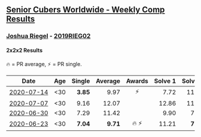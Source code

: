 <style>table {white-space: nowrap;}</style>

## [Senior Cubers Worldwide - Weekly Comp Results](/scw-comp/results/)
### [Joshua Riegel](README.md) - [2019RIEG02](https://www.worldcubeassociation.org/persons/2019RIEG02?event=222)
#### 2x2x2 Results

<span style="white-space: nowrap;">🔥 = PR average</span>, <span style="white-space: nowrap;">⚡ = PR single</span>.

| Date | Age | Single | Average | Awards | Solve 1 | Solve 2 | Solve 3 | Solve 4 | Solve 5 | Video |
| :--: | :--: | --: | --: | :--: | --: | --: | --: | --: | --: | :-- |
| [2020-07-14](../../results/2020-07-14/222.md) | <30 | **3.85** | 9.97 | ⚡ | 7.72 | 11.51 | 11.69 | 10.68 | **3.85** | [Link](https://www.facebook.com/events/1157754364595802/permalink/1161062210931684) |
| [2020-07-07](../../results/2020-07-07/222.md) | <30 | 9.16 | 12.07 |  | 12.86 | 11.42 | 20.11 | 11.93 | 9.16 | [Link](https://www.facebook.com/events/271667090769235/permalink/273559937246617) |
| [2020-06-30](../../results/2020-06-30/222.md) | <30 | 7.29 | 11.42 |  | 9.90 | 7.29 | 15.70 | 12.29 | 12.07 | [Link](https://www.facebook.com/events/679860472562391/permalink/682053765676395) |
| [2020-06-23](../../results/2020-06-23/222.md) | <30 | **7.04** | **9.71** | 🔥 ⚡ | 11.21 | **7.04** | 12.65 | 9.69 | 8.22 | [Link](https://www.facebook.com/events/722150235200875/permalink/725673131515252) |


<!-- Global site tag (gtag.js) - Google Analytics -->
<script async src="https://www.googletagmanager.com/gtag/js?id=UA-86348435-3"></script>
<script>window.dataLayer = window.dataLayer || []; function gtag() {dataLayer.push(arguments);} gtag('js', new Date()); gtag('config', 'UA-86348435-3');</script>
